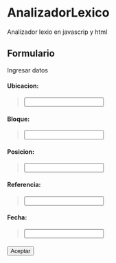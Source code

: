 # AnalizadorLexico
Analizador lexio en javascrip y html

<!DOCTYPE html>
<html>
<head>
       <h2> <label for="forumlario">Formulario</label> </h2>
</head>    
<body>

<span>Ingresar datos</span></br>
<div class "alert sucess>
<strong>
<div class="panel panel-primary">
<div>
<h4><label for="ubi">Ubicacion:</label></h4>
<blockquote>
<input id="ubicacion" type="text" class "ubi"/></br>
</blockquote>
</div>

<div>
<h4><label for="blo">Bloque:</label></h4>
<blockquote>
<input id="bloque" type="text" class "blo"/></br>
</blockquote>
</div>

<div>
<h4><label for="po">Posicion:</label></h4>
<blockquote>
<input id="posicion" type="text" class "po"/></br>
</blockquote>
</div>

<div>
<h4><label for="res">Referencia:</label></h4>
<blockquote>
<input id="referencia" type="text" class "res"/></br>
</blockquote>
</div>

<div>
<h4><label for="fe">Fecha:</label></h4>
<blockquote>
<input id="fecha" type="text" class "fe"/></br>
</blockquote>
</div>

<h4><input onclick="ValidarCadenaExpReg()" type="button" value="Aceptar" class "btn btn-primary btn-lg" /></h4>
</strong>
</div>

                   
    
</body>
</html>
<script>
    function ValidarCadenaExpReg() {
        // Expresion regular que representa un Email válido
        cadena = "^[0-9]{3}$"; 
		cadena1= "^[A-Z]{1}$";
		cadena2="^[0-9]{1}$";
		cadena4="^[A-Z]{3}[^A-Za-z0-9]{1}[-]{1}[0-9]{3}[-]{1}[0-9]{1}$";
		cadena5="^[0-9]{2}[/]{1}[0-9]{2}[/]{1}[0-9]{4}$";
		re = new RegExp(cadena);
		se = new RegExp(cadena1);
		de = new RegExp(cadena2);
		ge = new RegExp(cadena4);
		he = new RegExp(cadena5);
        if (document.getElementById("ubicacion").value.match(re))
            alert("ingreso ubicacion correctamente");  
        else 
            alert("no ingresado la ubicacion correctamente"); 

		
        if (document.getElementById("bloque").value.match(se))
            alert("ingreso bloque correctamente");
        else
            alert("no ingresado el bloque correctamente");

			
		if (document.getElementById("posicion").value.match(de))
            alert("ingreso posicion correctamente");
        else
            alert("no ingresado la posicion correctamente");


		if (document.getElementById("referencia").value.match(ge))
            alert("ingreso referencia correctamente ");
        else
            alert("no ingresado la referencia correctamente");

			
		if (document.getElementById("fecha").value.match(he))
            alert("ingreso fecha correctamente ");
        else
            alert("no ingresado la fecha correctamente");	

			
    }
</script>


